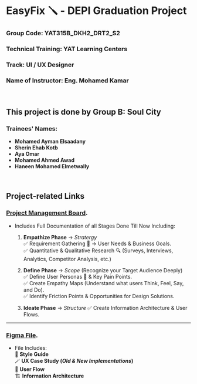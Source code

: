 # EasyFix 🪛 - DEPI Graduation Project
### Group Code: YAT315B_DKH2_DRT2_S2
### Technical Training: YAT Learning Centers
### Track: UI / UX Designer
### Name of Instructor: Eng. Mohamed Kamar
</br>

## This project is done by **Group B**: **Soul City**
### Trainees' Names:
- __Mohamed Ayman Elsaadany__
- __Sherin Ehab Kotb__
- __Aya Omar__
- __Mohamed Ahmed Awad__
- __Haneen Mohamed Elmetwally__
</br>

## Project-related Links
### [Project Management Board](https://trello.com/invite/b/67c3bd8f67d8509e87bce7bc/ATTI07bacea94fd57a9fefee81ccdc6abe430EB57DE5/depi-graduation-project).
  - Includes Full Documentation of all Stages Done Till Now Including:
      1. __Empathize Phase__ → *Stratergy* \
        ✅ Requirement Gathering 📃 → User Needs & Business Goals.  
        ✅ Quantitative & Qualitative Research 🔍  (Surveys, Interviews, Analytics, Competitor Analysis, etc.)  

  
      2. __Define Phase__ → *Scope* (Recognize your Target Audience Deeply)    
        ✅ Define User Personas 👥 & Key Pain Points.  
        ✅ Create Empathy Maps (Understand what users Think, Feel, Say, and Do).    
        ✅ Identify Friction Points & Opportunities for Design Solutions.      

      3. __Ideate Phase__ → *Structure*
         ✅ Create Information Architecture & User Flows.
----------------------------------------------------------------------------------------------------------------------------------------------------------------------------------------------
### [Figma File](https://www.figma.com/design/vKgTN9CDoyIt4IrtshoCgL/Easy-Fix?node-id=163-18&t=3G5bvoNyfKK1aQWO-1).  
  - File Includes:  
    🎨 __Style Guide__  
    🪄 __UX Case Study (*Old & New Implementations*)__  
    🌊 __User Flow__  
    🏗️  __Information Architecture__  
